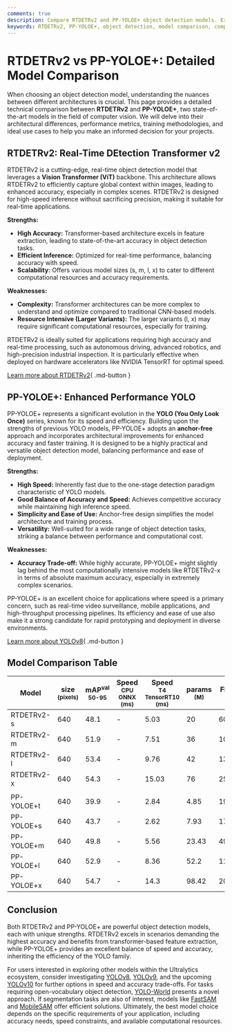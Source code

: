 ```yaml
---
comments: true
description: Compare RTDETRv2 and PP-YOLOE+ object detection models. Explore differences in architecture, accuracy, and performance to choose the best fit.
keywords: RTDETRv2, PP-YOLOE+, object detection, model comparison, computer vision, real-time detection, YOLO models, transformer, performance analysis
---
```


# RTDETRv2 vs PP-YOLOE+: Detailed Model Comparison

When choosing an object detection model, understanding the nuances between different architectures is crucial. This page provides a detailed technical comparison between **RTDETRv2** and **PP-YOLOE+**, two state-of-the-art models in the field of computer vision. We will delve into their architectural differences, performance metrics, training methodologies, and ideal use cases to help you make an informed decision for your projects.

<script async src="https://cdn.jsdelivr.net/npm/chart.js@3.9.1/dist/chart.min.js"></script>
<script defer src="../../javascript/benchmark.js"></script>

<canvas id="modelComparisonChart" width="1024" height="400" active-models='["RTDETRv2", "PP-YOLOE+"]'></canvas>

## RTDETRv2: Real-Time DEtection Transformer v2

RTDETRv2 is a cutting-edge, real-time object detection model that leverages a **Vision Transformer (ViT)** backbone. This architecture allows RTDETRv2 to efficiently capture global context within images, leading to enhanced accuracy, especially in complex scenes. RTDETRv2 is designed for high-speed inference without sacrificing precision, making it suitable for real-time applications.

**Strengths:**

- **High Accuracy:** Transformer-based architecture excels in feature extraction, leading to state-of-the-art accuracy in object detection tasks.
- **Efficient Inference:** Optimized for real-time performance, balancing accuracy with speed.
- **Scalability:** Offers various model sizes (s, m, l, x) to cater to different computational resources and accuracy requirements.

**Weaknesses:**

- **Complexity:** Transformer architectures can be more complex to understand and optimize compared to traditional CNN-based models.
- **Resource Intensive (Larger Variants):** The larger variants (l, x) may require significant computational resources, especially for training.

RTDETRv2 is ideally suited for applications requiring high accuracy and real-time processing, such as autonomous driving, advanced robotics, and high-precision industrial inspection. It is particularly effective when deployed on hardware accelerators like NVIDIA TensorRT for optimal speed.

[Learn more about RTDETRv2](https://docs.ultralytics.com/models/rtdetr/){ .md-button }

## PP-YOLOE+: Enhanced Performance YOLO

PP-YOLOE+ represents a significant evolution in the **YOLO (You Only Look Once)** series, known for its speed and efficiency. Building upon the strengths of previous YOLO models, PP-YOLOE+ adopts an **anchor-free** approach and incorporates architectural improvements for enhanced accuracy and faster training. It is designed to be a highly practical and versatile object detection model, balancing performance and ease of deployment.

**Strengths:**

- **High Speed:** Inherently fast due to the one-stage detection paradigm characteristic of YOLO models.
- **Good Balance of Accuracy and Speed:** Achieves competitive accuracy while maintaining high inference speed.
- **Simplicity and Ease of Use:** Anchor-free design simplifies the model architecture and training process.
- **Versatility:** Well-suited for a wide range of object detection tasks, striking a balance between performance and computational cost.

**Weaknesses:**

- **Accuracy Trade-off:** While highly accurate, PP-YOLOE+ might slightly lag behind the most computationally intensive models like RTDETRv2-x in terms of absolute maximum accuracy, especially in extremely complex scenarios.

PP-YOLOE+ is an excellent choice for applications where speed is a primary concern, such as real-time video surveillance, mobile applications, and high-throughput processing pipelines. Its efficiency and ease of use also make it a strong candidate for rapid prototyping and deployment in diverse environments.

[Learn more about YOLOv8](https://docs.ultralytics.com/models/yolov8/){ .md-button }

## Model Comparison Table

| Model      | size<br><sup>(pixels) | mAP<sup>val<br>50-95 | Speed<br><sup>CPU ONNX<br>(ms) | Speed<br><sup>T4 TensorRT10<br>(ms) | params<br><sup>(M) | FLOPs<br><sup>(B) |
| ---------- | --------------------- | -------------------- | ------------------------------ | ----------------------------------- | ------------------ | ----------------- |
| RTDETRv2-s | 640                   | 48.1                 | -                              | 5.03                                | 20                 | 60                |
| RTDETRv2-m | 640                   | 51.9                 | -                              | 7.51                                | 36                 | 100               |
| RTDETRv2-l | 640                   | 53.4                 | -                              | 9.76                                | 42                 | 136               |
| RTDETRv2-x | 640                   | 54.3                 | -                              | 15.03                               | 76                 | 259               |
|            |                       |                      |                                |                                     |                    |                   |
| PP-YOLOE+t | 640                   | 39.9                 | -                              | 2.84                                | 4.85               | 19.15             |
| PP-YOLOE+s | 640                   | 43.7                 | -                              | 2.62                                | 7.93               | 17.36             |
| PP-YOLOE+m | 640                   | 49.8                 | -                              | 5.56                                | 23.43              | 49.91             |
| PP-YOLOE+l | 640                   | 52.9                 | -                              | 8.36                                | 52.2               | 110.07            |
| PP-YOLOE+x | 640                   | 54.7                 | -                              | 14.3                                | 98.42              | 206.59            |

## Conclusion

Both RTDETRv2 and PP-YOLOE+ are powerful object detection models, each with unique strengths. RTDETRv2 excels in scenarios demanding the highest accuracy and benefits from transformer-based feature extraction, while PP-YOLOE+ provides an excellent balance of speed and accuracy, inheriting the efficiency of the YOLO family.

For users interested in exploring other models within the Ultralytics ecosystem, consider investigating [YOLOv8](https://docs.ultralytics.com/models/yolov8/), [YOLOv9](https://docs.ultralytics.com/models/yolov9/), and the upcoming [YOLOv10](https://docs.ultralytics.com/models/yolov10/) for further options in speed and accuracy trade-offs. For tasks requiring open-vocabulary object detection, [YOLO-World](https://docs.ultralytics.com/models/yolo-world/) presents a novel approach. If segmentation tasks are also of interest, models like [FastSAM](https://docs.ultralytics.com/models/fast-sam/) and [MobileSAM](https://docs.ultralytics.com/models/mobile-sam/) offer efficient solutions. Ultimately, the best model choice depends on the specific requirements of your application, including accuracy needs, speed constraints, and available computational resources.
